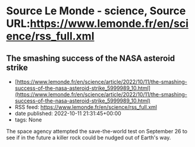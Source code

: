# Source Le Monde - science, Source URL:https://www.lemonde.fr/en/science/rss_full.xml

## The smashing success of the NASA asteroid strike
 - [https://www.lemonde.fr/en/science/article/2022/10/11/the-smashing-success-of-the-nasa-asteroid-strike_5999989_10.html](https://www.lemonde.fr/en/science/article/2022/10/11/the-smashing-success-of-the-nasa-asteroid-strike_5999989_10.html)
 - RSS feed: https://www.lemonde.fr/en/science/rss_full.xml
 - date published: 2022-10-11 21:31:45+00:00
 - tags: None

The space agency attempted the save-the-world test on September 26 to see if in the future a killer rock could be nudged out of Earth's way.
